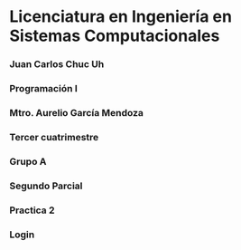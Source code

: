 # Licenciatura en Ingeniería en Sistemas Computacionales 
### Juan Carlos Chuc Uh
### Programación I
### Mtro. Aurelio García Mendoza
### Tercer cuatrimestre
### Grupo A
### Segundo Parcial
### Practica 2

### Login
